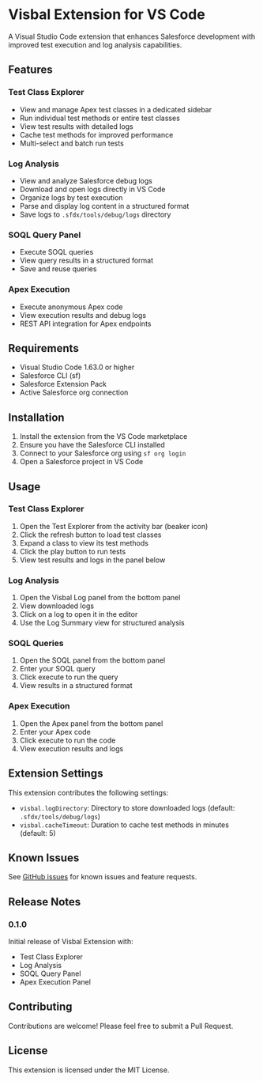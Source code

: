 # Visbal Extension for VS Code

A Visual Studio Code extension that enhances Salesforce development with improved test execution and log analysis capabilities.

## Features

### Test Class Explorer
- View and manage Apex test classes in a dedicated sidebar
- Run individual test methods or entire test classes
- View test results with detailed logs
- Cache test methods for improved performance
- Multi-select and batch run tests

### Log Analysis
- View and analyze Salesforce debug logs
- Download and open logs directly in VS Code
- Organize logs by test execution
- Parse and display log content in a structured format
- Save logs to `.sfdx/tools/debug/logs` directory

### SOQL Query Panel
- Execute SOQL queries
- View query results in a structured format
- Save and reuse queries

### Apex Execution
- Execute anonymous Apex code
- View execution results and debug logs
- REST API integration for Apex endpoints

## Requirements

- Visual Studio Code 1.63.0 or higher
- Salesforce CLI (sf)
- Salesforce Extension Pack
- Active Salesforce org connection

## Installation

1. Install the extension from the VS Code marketplace
2. Ensure you have the Salesforce CLI installed
3. Connect to your Salesforce org using `sf org login`
4. Open a Salesforce project in VS Code

## Usage

### Test Class Explorer

1. Open the Test Explorer from the activity bar (beaker icon)
2. Click the refresh button to load test classes
3. Expand a class to view its test methods
4. Click the play button to run tests
5. View test results and logs in the panel below

### Log Analysis

1. Open the Visbal Log panel from the bottom panel
2. View downloaded logs
3. Click on a log to open it in the editor
4. Use the Log Summary view for structured analysis

### SOQL Queries

1. Open the SOQL panel from the bottom panel
2. Enter your SOQL query
3. Click execute to run the query
4. View results in a structured format

### Apex Execution

1. Open the Apex panel from the bottom panel
2. Enter your Apex code
3. Click execute to run the code
4. View execution results and logs

## Extension Settings

This extension contributes the following settings:

* `visbal.logDirectory`: Directory to store downloaded logs (default: `.sfdx/tools/debug/logs`)
* `visbal.cacheTimeout`: Duration to cache test methods in minutes (default: 5)

## Known Issues

See [GitHub issues](https://github.com/yourusername/visbal-ext/issues) for known issues and feature requests.

## Release Notes

### 0.1.0

Initial release of Visbal Extension with:
- Test Class Explorer
- Log Analysis
- SOQL Query Panel
- Apex Execution Panel

## Contributing

Contributions are welcome! Please feel free to submit a Pull Request.

## License

This extension is licensed under the MIT License.